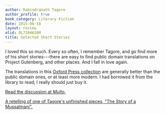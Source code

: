 ```yaml
---
author: Rabindranath Tagore
author_profile: true
book_category: Literary Fiction
date: 2015-06-18
layout: review
olid: OL7394616M
title: Selected Short Stories
---
```


I loved this so much. Every so often, I remember Tagore, and go find more of his short stories---there are easy to find public domain translations on Project Gutenberg, and other places. And I fall in love again.

The translations in this [Oxford Press collection](https://global.oup.com/academic/product/selected-short-stories-9780195658293?cc=us&lang=en&) are generally better than the public domain ones, or at least more modern. I had borrowed it from the library to read; I really should just buy it.

[Read the discussion at *Multo*.](https://multoghost.wordpress.com/2015/06/18/on-reading-rabindranath-tagore/)

[A retelling of one of Tagore's unfinished pieces, "The Story of a Mussalmani".](https://multoghost.wordpress.com/2015/06/19/the-story-of-a-mussalmani/)